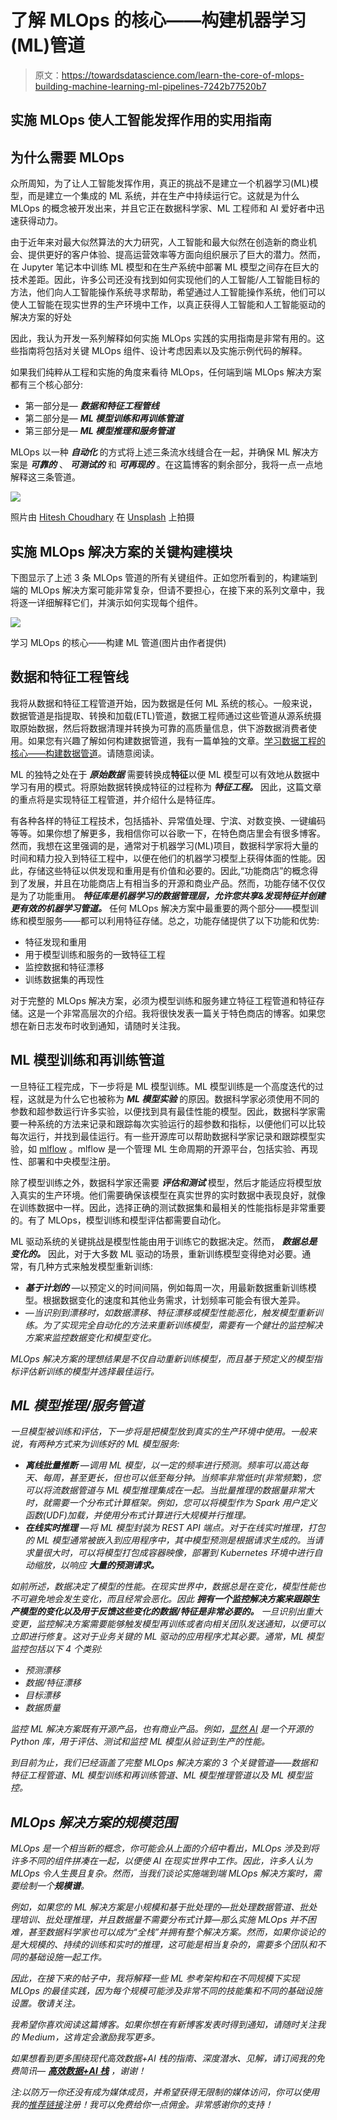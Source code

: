 # 了解 MLOps 的核心——构建机器学习(ML)管道

> 原文：<https://towardsdatascience.com/learn-the-core-of-mlops-building-machine-learning-ml-pipelines-7242b77520b7>

## 实施 MLOps 使人工智能发挥作用的实用指南

## 为什么需要 MLOps

众所周知，为了让人工智能发挥作用，真正的挑战不是建立一个机器学习(ML)模型，而是建立一个集成的 ML 系统，并在生产中持续运行它。这就是为什么 MLOps 的概念被开发出来，并且它正在数据科学家、ML 工程师和 AI 爱好者中迅速获得动力。

由于近年来对最大似然算法的大力研究，人工智能和最大似然在创造新的商业机会、提供更好的客户体验、提高运营效率等方面向组织展示了巨大的潜力。然而，在 Jupyter 笔记本中训练 ML 模型和在生产系统中部署 ML 模型之间存在巨大的技术差距。因此，许多公司还没有找到如何实现他们的人工智能/人工智能目标的方法，他们向人工智能操作系统寻求帮助，希望通过人工智能操作系统，他们可以使人工智能在现实世界的生产环境中工作，以真正获得人工智能和人工智能驱动的解决方案的好处

因此，我认为开发一系列解释如何实施 MLOps 实践的实用指南是非常有用的。这些指南将包括对关键 MLOps 组件、设计考虑因素以及实施示例代码的解释。

如果我们纯粹从工程和实施的角度来看待 MLOps，任何端到端 MLOps 解决方案都有三个核心部分:

*   第一部分是— ***数据和特征工程管线***
*   第二部分是— ***ML 模型训练和再训练管道***
*   第三部分是— ***ML 模型推理和服务管道***

MLOps 以一种 ***自动化*** 的方式将上述三条流水线缝合在一起，并确保 ML 解决方案是 ***可靠的*** 、 ***可测试的*** 和 ***可再现的*** 。在这篇博客的剩余部分，我将一点一点地解释这三条管道。

![](img/91c28267822372f84e922119eec06b8b.png)

照片由 [Hitesh Choudhary](https://unsplash.com/@hiteshchoudhary?utm_source=medium&utm_medium=referral) 在 [Unsplash](https://unsplash.com?utm_source=medium&utm_medium=referral) 上拍摄

## 实施 MLOps 解决方案的关键构建模块

下图显示了上述 3 条 MLOps 管道的所有关键组件。正如您所看到的，构建端到端的 MLOps 解决方案可能非常复杂，但请不要担心，在接下来的系列文章中，我将逐一详细解释它们，并演示如何实现每个组件。

![](img/e7f645bed6df5ffb36ab71d22d5812cb.png)

学习 MLOps 的核心——构建 ML 管道(图片由作者提供)

## 数据和特征工程管线

我将从数据和特征工程管道开始，因为数据是任何 ML 系统的核心。一般来说，数据管道是指提取、转换和加载(ETL)管道，数据工程师通过这些管道从源系统摄取原始数据，然后将数据清理并转换为可靠的高质量信息，供下游数据消费者使用。如果您有兴趣了解如何构建数据管道，我有一篇单独的文章。[学习数据工程的核心——构建数据管道](https://medium.com/@weiyunna91/learn-the-core-of-data-engineering-building-data-pipelines-21a4be265cc0?source=friends_link&sk=a15ca2e70b29b46a33adc695a341349e)。请随意阅读。

ML 的独特之处在于 ***原始数据*** 需要转换成**特征**以便 ML 模型可以有效地从数据中学习有用的模式。将原始数据转换成特征的过程称为 ***特征工程。*** 因此，这篇文章的重点将是实现特征工程管道，并介绍什么是特征库。

有各种各样的特征工程技术，包括插补、异常值处理、宁滨、对数变换、一键编码等等。如果你想了解更多，我相信你可以谷歌一下，在特色商店里会有很多博客。然而，我想在这里强调的是，通常对于机器学习(ML)项目，数据科学家将大量的时间和精力投入到特征工程中，以便在他们的机器学习模型上获得体面的性能。因此，存储这些特征以供发现和重用是有价值和必要的。因此,“功能商店”的概念得到了发展，并且在功能商店上有相当多的开源和商业产品。然而，功能存储不仅仅是为了功能重用。 ***特征库是机器学习的数据管理层，允许您共享&发现特征并创建更有效的机器学习管道。*** 任何 MLOps 解决方案中最重要的两个部分——模型训练和模型服务——都可以利用特征存储。总之，功能存储提供了以下功能和优势:

*   特征发现和重用
*   用于模型训练和服务的一致特征工程
*   监控数据和特征漂移
*   训练数据集的再现性

对于完整的 MLOps 解决方案，必须为模型训练和服务建立特征工程管道和特征存储。这是一个非常高层次的介绍。我将很快发表一篇关于特色商店的博客。如果您想在新日志发布时收到通知，请随时关注我。

## ML 模型训练和再训练管道

一旦特征工程完成，下一步将是 ML 模型训练。ML 模型训练是一个高度迭代的过程，这就是为什么它也被称为 ***ML 模型实验*** 的原因。数据科学家必须使用不同的参数和超参数运行许多实验，以便找到具有最佳性能的模型。因此，数据科学家需要一种系统的方法来记录和跟踪每次实验运行的超参数和指标，以便他们可以比较每次运行，并找到最佳运行。有一些开源库可以帮助数据科学家记录和跟踪模型实验，如 [mlflow](https://mlflow.org/) 。mlflow 是一个管理 ML 生命周期的开源平台，包括实验、再现性、部署和中央模型注册。

除了模型训练之外，数据科学家还需要 ***评估和测试*** 模型，然后才能适应将模型放入真实的生产环境。他们需要确保该模型在真实世界的实时数据中表现良好，就像在训练数据中一样。因此，选择正确的测试数据集和最相关的性能指标是非常重要的。有了 MLOps，模型训练和模型评估都需要自动化。

ML 驱动系统的关键挑战是模型性能由用于训练它的数据决定。然而， ***数据总是变化的。*** 因此，对于大多数 ML 驱动的场景，重新训练模型变得绝对必要。通常，有几种方式来触发模型重新训练:

*   ***基于计划的*** —以预定义的时间间隔，例如每周一次，用最新数据重新训练模型。根据数据变化的速度和其他业务需求，计划频率可能会有很大差异。
*   *—当识别到漂移时，如数据漂移、特征漂移或模型性能恶化，触发模型重新训练。为了实现完全自动化的方法来重新训练模型，需要有一个健壮的监控解决方案来监控数据变化和模型变化。*

*MLOps 解决方案的理想结果是不仅自动重新训练模型，而且基于预定义的模型指标评估新训练的模型并选择最佳运行。*

## *ML 模型推理/服务管道*

*一旦模型被训练和评估，下一步将是把模型放到真实的生产环境中使用。一般来说，有两种方式来为训练好的 ML 模型服务:*

*   ****离线批量推断*** —调用 ML 模型，以一定的频率进行预测。频率可以高达每天、每周，甚至更长，但也可以低至每分钟。当频率非常低时(非常频繁)，您可以将流数据管道与 ML 模型推理集成在一起。当批量推理的数据量非常大时，就需要一个分布式计算框架。例如，您可以将模型作为 Spark 用户定义函数(UDF)加载，并使用分布式计算进行大规模并行推理。*
*   ****在线实时推理*** —将 ML 模型封装为 REST API 端点。对于在线实时推理，打包的 ML 模型通常被嵌入到应用程序中，其中模型预测是根据请求生成的。当请求量很大时，可以将模型打包成容器映像，部署到 Kubernetes 环境中进行自动缩放，以响应 ***大量的预测请求。****

*如前所述，数据决定了模型的性能。在现实世界中，数据总是在变化，模型性能也不可避免地会发生变化，而且经常会恶化。因此 ***拥有一个监控解决方案来跟踪生产模型的变化以及用于反馈这些变化的数据/特征是非常必要的。*** 一旦识别出重大变更，监控解决方案需要能够触发模型再训练或者向相关团队发送通知，以便可以立即进行修复。这对于业务关键的 ML 驱动的应用程序尤其必要。通常，ML 模型监控包括以下 4 个类别:*

*   *预测漂移*
*   *数据/特征漂移*
*   *目标漂移*
*   *数据质量*

*监控 ML 解决方案既有开源产品，也有商业产品。例如，[显然 AI](https://www.evidentlyai.com/) 是一个开源的 Python 库，用于评估、测试和监控 ML 模型从验证到生产的性能。*

*到目前为止，我们已经涵盖了完整 MLOps 解决方案的 3 个关键管道——数据和特征工程管道、ML 模型训练和再训练管道、ML 模型推理管道以及 ML 模型监控。*

## *MLOps 解决方案的规模范围*

*MLOps 是一个相当新的概念，你可能会从上面的介绍中看出，MLOps 涉及到将许多不同的组件拼凑在一起，以便使 AI 在现实世界中工作。因此，许多人认为 MLOps 令人生畏且复杂。然而，当我们谈论实施端到端 MLOps 解决方案时，需要绘制一个**规模谱**。*

*例如，如果您的 ML 解决方案是小规模和基于批处理的—批处理数据管道、批处理培训、批处理推理，并且数据量不需要分布式计算—那么实施 MLOps 并不困难，甚至数据科学家也可以成为“全栈”并拥有整个解决方案。然而，如果你谈论的是大规模的、持续的训练和实时的推理，这可能是相当复杂的，需要多个团队和不同的基础设施一起工作。*

*因此，在接下来的帖子中，我将解释一些 ML 参考架构和在不同规模下实现 MLOps 的最佳实践，因为每个规模可能涉及非常不同的技能集和不同的基础设施设置。敬请关注。*

*我希望你喜欢阅读这篇博客。如果你想在有新博客发表时得到通知，请随时关注我的 Medium，这肯定会激励我写更多。*

*如果想看到更多围绕现代高效数据+AI 栈的指南、深度潜水、见解，请订阅我的免费简讯— [***高效数据+AI 栈***](https://yunnawei.substack.com/) ，谢谢！*

*注:以防万一你还没有成为媒体成员，并希望获得无限制的媒体访问，你可以使用我的[推荐链接](https://medium.com/@weiyunna91/membership)注册！我可以免费给你一点佣金。非常感谢你的支持！*